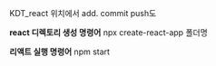 KDT_react 위치에서
add. commit push도

**react 디렉토리 생성 명령어**
npx create-react-app 폴더명

**리액트 실행 명령어**
npm start

